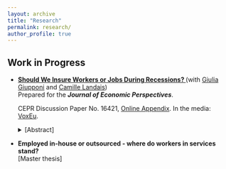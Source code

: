 ```yaml
---
layout: archive
title: "Research"
permalink: research/
author_profile: true
---
```


## Work in Progress

<ul>
<li> <b> <a href="https://www.dropbox.com/s/u418k9rsvk3pyfk/JEP_STW_UI.pdf?dl=0"> Should We Insure Workers or Jobs During Recessions? </a> </b> (with <a href="https://www.giuliagiupponi.com">Giulia Giupponi</a> and <a href="https://econ.lse.ac.uk/staff/clandais/cgi-bin/index.php?langue=eng&choix=default">Camille Landais</a>)
</li> 
Prepared for the <b> <em> Journal of Economic Perspectives</em></b>.
  
CEPR Discussion Paper No. 16421, <a href="https://www.dropbox.com/s/912yvo99koci3yp/JEP_STW_UI_Online_Appendix.pdf?dl=0"> Online Appendix</a>.
In the media: <a href="https://voxeu.org/article/social-insurance-policies-turbulent-times-short-time-work-versus-unemployment-insurance"> VoxEu</a>.
  
<details><summary>[Abstract]</summary>
<p>
What is the most efficient way to respond to recessions in the labor market? To this question, policymakers on both sides of the pond gave two diametrically opposed answers during the recent crisis. In the US, the focus was on insuring workers, by aggressively increasing the generosity of unemployment insurance. In Europe, to the contrary, policies were concentrated on saving job matches, with the massive use of labor hoarding subsidies through short-time-work programs, on which so little is actually known. So who got it right? Should we insure workers or jobs during recessions? In this article, we show that far from being substitutes, unemployment insurance and short-time-work policies exhibit strong complementarities. They provide insurance to different types of workers, and against different types of shocks. Short-time-work can be an effective way to reduce socially costly layoffs against large temporary shocks but is less effective against more persistent shocks that require reallocation across firms and sectors. Overall, we conclude that short-time-work is an important and useful addition to the labor market policy-toolkit during recessions, which should be used alongside unemployment insurance.
</p>
</details>

</ul>

<ul>
<li> <b> Employed in-house or outsourced - where do workers in services stand?  </b>
</li> 
[Master thesis]
 
</ul>
